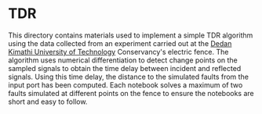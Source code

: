 # TDR

This directory contains materials used to implement a simple TDR algorithm using the data collected from an experiment carried out at the [Dedan Kimathi University of Technology](https://www.dkut.ac.ke) Conservancy's electric fence. The algorithm uses numerical differentiation to detect change points on the sampled signals to obtain the time delay between incident and reflected signals. Using this time delay, the distance to the simulated faults from the input port has been computed. Each notebook solves a maximum of two faults simulated at different points on the fence to ensure the notebooks are short and easy to follow.
